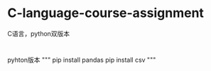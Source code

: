 # C-language-course-assignment
C语言，python双版本
#
pyhton版本
"""
  pip install pandas
  pip install csv
"""
